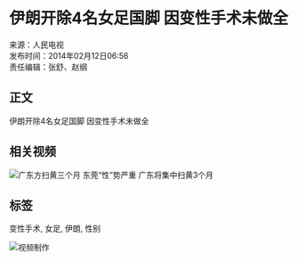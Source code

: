 # 伊朗开除4名女足国脚 因变性手术未做全

来源：人民电视  
发布时间：2014年02月12日06:56  
责任编辑：张舒、赵纲

## 正文

伊朗开除4名女足国脚  因变性手术未做全

## 相关视频

![广东方扫黄三个月 东莞“性”势严重 广东将集中扫黄3个月](http://NMediaFile/2014/0212/MAIN201402120849073580496950852.jpg)

## 标签
变性手术, 女足, 伊朗, 性别

![视频制作](http://tv.people.com.cn/img/videotemp/201402/12/LOCALVIDEO20140212092017F7487626289.jpg)